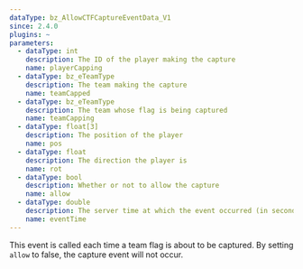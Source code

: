 ```yaml
---
dataType: bz_AllowCTFCaptureEventData_V1
since: 2.4.0
plugins: ~
parameters:
  - dataType: int
    description: The ID of the player making the capture
    name: playerCapping
  - dataType: bz_eTeamType
    description: The team making the capture
    name: teamCapped
  - dataType: bz_eTeamType
    description: The team whose flag is being captured
    name: teamCapping
  - dataType: float[3]
    description: The position of the player
    name: pos
  - dataType: float
    description: The direction the player is
    name: rot
  - dataType: bool
    description: Whether or not to allow the capture
    name: allow
  - dataType: double
    description: The server time at which the event occurred (in seconds).
    name: eventTime
---
```


This event is called each time a team flag is about to be captured. By setting `allow` to false, the capture event will not occur.
